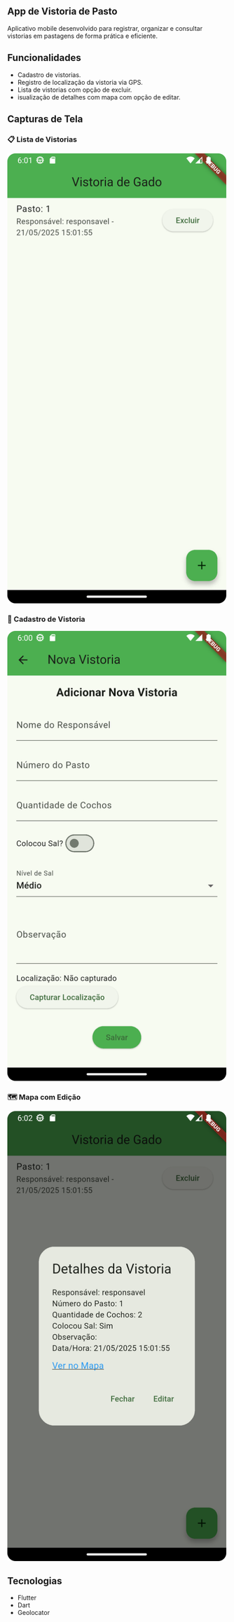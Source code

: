 ## App de Vistoria de Pasto

Aplicativo mobile desenvolvido para registrar, organizar e consultar vistorias em pastagens de forma prática e eficiente.

## Funcionalidades

- Cadastro de vistorias.
- Registro de localização da vistoria via GPS.
- Lista de vistorias com opção de excluir.
- isualização de detalhes com mapa com opção de editar.

## Capturas de Tela

<h3>📋 Lista de Vistorias</h3>
<img src="imagens/lista-vistorias.png" alt="Lista de Vistorias" width="500"/>

<h3>📝 Cadastro de Vistoria</h3>
<img src="imagens/cadastro-vistoria.png" alt="Cadastro de Vistoria" width="500"/>

<h3>🗺️ Mapa com Edição</h3>
<img src="imagens/mapa-vistoria.png" alt="Mapa da Vistoria" width="500"/>



## Tecnologias

- Flutter
- Dart
- Geolocator



